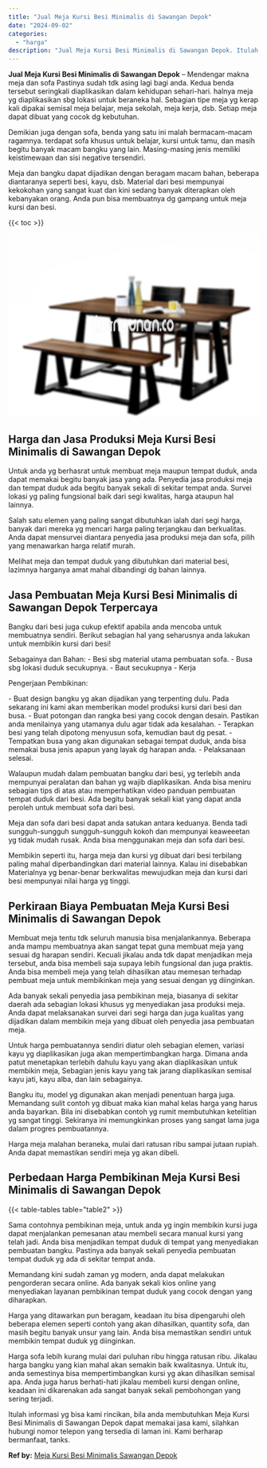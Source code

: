 ```yaml
---
title: "Jual Meja Kursi Besi Minimalis di Sawangan Depok"
date: "2024-09-02"
categories: 
  - "harga"
description: "Jual Meja Kursi Besi Minimalis di Sawangan Depok. Itulah informasi yg bisa kami rincikan, bila anda membutuhkan Meja Kursi Besi Minimalis di Sawangan Depok d..."
---
```


**Jual Meja Kursi Besi Minimalis di Sawangan Depok** – Mendengar makna meja dan sofa Pastinya sudah tdk asing lagi bagi anda. Kedua benda tersebut seringkali diaplikasikan dalam kehidupan sehari-hari. halnya meja yg diaplikasikan sbg lokasi untuk beraneka hal. Sebagian tipe meja yg kerap kali dipakai semisal meja belajar, meja sekolah, meja kerja, dsb. Setiap meja dapat dibuat yang cocok dg kebutuhan.

Demikian juga dengan sofa, benda yang satu ini malah bermacam-macam ragamnya. terdapat sofa khusus untuk belajar, kursi untuk tamu, dan masih begitu banyak macam bangku yang lain. Masing-masing jenis memiliki keistimewaan dan sisi negative tersendiri.

Meja dan bangku dapat dijadikan dengan beragam macam bahan, beberapa diantaranya seperti besi, kayu, dsb. Material dari besi mempunyai kekokohan yang sangat kuat dan kini sedang banyak diterapkan oleh kebanyakan orang. Anda pun bisa membuatnya dg gampang untuk meja kursi dan besi.

{{< toc >}}

![Jual Meja Kursi Besi Minimalis di Sawangan Depok](/images/jual-meja-besi-murah02.png)

## Harga dan Jasa Produksi Meja Kursi Besi Minimalis di Sawangan Depok

Untuk anda yg berhasrat untuk membuat meja maupun tempat duduk, anda dapat memakai begitu banyak jasa yang ada. Penyedia jasa produksi meja dan tempat duduk ada begitu banyak sekali di sekitar tempat anda. Survei lokasi yg paling fungsional baik dari segi kwalitas, harga ataupun hal lainnya.

Salah satu elemen yang paling sangat dibutuhkan ialah dari segi harga, banyak dari mereka yg mencari harga paling terjangkau dan berkualitas. Anda dapat mensurvei diantara penyedia jasa produksi meja dan sofa, pilih yang menawarkan harga relatif murah.

Melihat meja dan tempat duduk yang dibutuhkan dari material besi, lazimnya harganya amat mahal dibandingi dg bahan lainnya.

## Jasa Pembuatan Meja Kursi Besi Minimalis di Sawangan Depok Terpercaya

Bangku dari besi juga cukup efektif apabila anda mencoba untuk membuatnya sendiri. Berikut sebagian hal yang seharusnya anda lakukan untuk membikin kursi dari besi!

Sebagainya dan Bahan: - Besi sbg material utama pembuatan sofa. - Busa sbg lokasi duduk secukupnya. - Baut secukupnya - Kerja

Pengerjaan Pembikinan:

\- Buat design bangku yg akan dijadikan yang terpenting dulu. Pada sekarang ini kami akan memberikan model produksi kursi dari besi dan busa. - Buat potongan dan rangka besi yang cocok dengan desain. Pastikan anda menilainya yang utamanya dulu agar tidak ada kesalahan. - Terapkan besi yang telah dipotong menyusun sofa, kemudian baut dg pesat. - Tempatkan busa yang akan digunakan sebagai tempat duduk, anda bisa memakai busa jenis apapun yang layak dg harapan anda. - Pelaksanaan selesai.

Walaupun mudah dalam pembuatan bangku dari besi, yg terlebih anda mempunyai peralatan dan bahan yg wajib diaplikasikan. Anda bisa meniru sebagian tips di atas atau memperhatikan video panduan pembuatan tempat duduk dari besi. Ada begitu banyak sekali kiat yang dapat anda peroleh untuk membuat sofa dari besi.

Meja dan sofa dari besi dapat anda satukan antara keduanya. Benda tadi sungguh-sungguh sungguh-sungguh kokoh dan mempunyai keaweeetan yg tidak mudah rusak. Anda bisa menggunakan meja dan sofa dari besi.

Membikin seperti itu, harga meja dan kursi yg dibuat dari besi terbilang paling mahal diperbandingkan dari material lainnya. Kalau ini disebabkan Materialnya yg benar-benar berkwalitas mewujudkan meja dan kursi dari besi mempunyai nilai harga yg tinggi.

## Perkiraan Biaya Pembuatan Meja Kursi Besi Minimalis di Sawangan Depok

Membuat meja tentu tdk seluruh manusia bisa menjalankannya. Beberapa anda mampu membuatnya akan sangat tepat guna membuat meja yang sesuai dg harapan sendiri. Kecuali jikalau anda tdk dapat menjadikan meja tersebut, anda bisa membeli saja supaya lebih fungsional dan juga praktis. Anda bisa membeli meja yang telah dihasilkan atau memesan terhadap pembuat meja untuk membikinkan meja yang sesuai dengan yg diinginkan.

Ada banyak sekali penyedia jasa pembikinan meja, biasanya di sekitar daerah ada sebagian lokasi khusus yg menyediakan jasa produksi meja. Anda dapat melaksanakan survei dari segi harga dan juga kualitas yang dijadikan dalam membikin meja yang dibuat oleh penyedia jasa pembuatan meja.

Untuk harga pembuatannya sendiri diatur oleh sebagian elemen, variasi kayu yg diaplikasikan juga akan mempertimbangkan harga. Dimana anda patut menetapkan terlebih dahulu kayu yang akan diaplikasikan untuk membikin meja, Sebagian jenis kayu yang tak jarang diaplikasikan semisal kayu jati, kayu alba, dan lain sebagainya.

Bangku itu, model yg digunakan akan menjadi penentuan harga juga. Memandang sulit contoh yg dibuat maka kian mahal kelas harga yang harus anda bayarkan. Bila ini disebabkan contoh yg rumit membutuhkan ketelitian yg sangat tinggi. Sekiranya ini memungkinkan proses yang sangat lama juga dalam progres pembuatannya.

Harga meja malahan beraneka, mulai dari ratusan ribu sampai jutaan rupiah. Anda dapat memastikan sendiri meja yg akan dibeli.

## Perbedaan Harga Pembikinan Meja Kursi Besi Minimalis di Sawangan Depok

{{< table-tables table="table2" >}}

Sama contohnya pembikinan meja, untuk anda yg ingin membikin kursi juga dapat menjalankan pemesanan atau membeli secara manual kursi yang telah jadi. Anda bisa menjadikan tempat duduk di tempat yang menyediakan pembuatan bangku. Pastinya ada banyak sekali penyedia pembuatan tempat duduk yg ada di sekitar tempat anda.

Memandang kini sudah zaman yg modern, anda dapat melakukan pengorderan secara online. Ada banyak sekali kios online yang menyediakan layanan pembikinan tempat duduk yang cocok dengan yang diharapkan.

Harga yang ditawarkan pun beragam, keadaan itu bisa dipengaruhi oleh beberapa elemen seperti contoh yang akan dihasilkan, quantity sofa, dan masih begitu banyak unsur yang lain. Anda bisa memastikan sendiri untuk membikin tempat duduk yg diinginkan.

Harga sofa lebih kurang mulai dari puluhan ribu hingga ratusan ribu. Jikalau harga bangku yang kian mahal akan semakin baik kwalitasnya. Untuk itu, anda semestinya bisa mempertimbangkan kursi yg akan dihasilkan semisal apa. Anda juga harus berhati-hati jikalau membeli kursi dengan online, keadaan ini dikarenakan ada sangat banyak sekali pembohongan yang sering terjadi.

Itulah informasi yg bisa kami rincikan, bila anda membutuhkan Meja Kursi Besi Minimalis di Sawangan Depok dapat memakai jasa kami, silahkan hubungi nomor telepon yang tersedia di laman ini. Kami berharap bermanfaat, tanks.

**Ref by:** [Meja Kursi Besi Minimalis Sawangan Depok](https://id.wikipedia.org/wiki/Meja)

